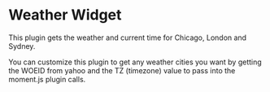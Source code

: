 # Weather Widget

This plugin gets the weather and current time for Chicago, London and Sydney.

You can customize this plugin to get any weather cities you want by getting the WOEID from yahoo and the TZ (timezone) value to pass into the moment.js plugin calls.
